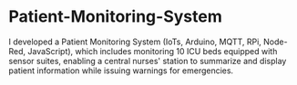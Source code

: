 # Patient-Monitoring-System
I developed a Patient Monitoring System (IoTs, Arduino, MQTT, RPi, Node-Red, JavaScript), which includes monitoring 10 ICU beds equipped with sensor suites, enabling a central nurses' station to summarize and display patient information while issuing warnings for emergencies.
